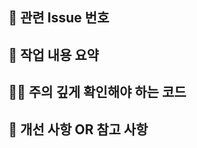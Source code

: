 ## 📎 관련 Issue 번호
<!-- (필수) 해당 PR과 관련 있는 issue 번호를 입력해주세요. -->

## 📄 작업 내용 요약
<!-- (필수) 작업한 내용을 간단히 요약해주세요. -->

## 🙋🏻 주의 깊게 확인해야 하는 코드
<!-- (선택) 리뷰어를 위해 복잡하거나 중요한 코드를 명시해주세요. -->

## 📄 개선 사항 OR 참고 사항
<!-- (선택) 해당 PR에서 개선했거나, 참고 사항이 있다면 설명해주세요. -->
